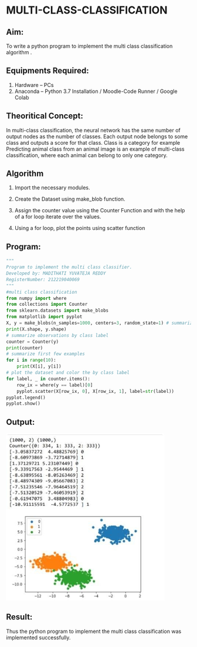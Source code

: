 # MULTI-CLASS-CLASSIFICATION

## Aim:
To write a python program to implement the multi class classification algorithm .

## Equipments Required:
1. Hardware – PCs
2. Anaconda – Python 3.7 Installation / Moodle-Code Runner / Google Colab

## Theoritical Concept:
 In multi-class classification, the neural network has the same number of output nodes as the number of classes. Each output node belongs to some class and outputs a score for that class. Class is a category for example Predicting animal class from an animal image is an example of multi-class classification, where each animal can belong to only one category.




## Algorithm
1.	Import the necessary modules.

2.	Create the Dataset using make_blob function.
3.	Assign the counter value using the Counter Function and with the help of a for loop iterate over the values.
4.	Using a for loop, plot the points using scatter function


## Program:
```python
"""
Program to implement the multi class classifier.
Developed by: MADITHATI YUVATEJA REDDY
RegisterNumber: 212219040069
"""
#multi class classification 
from numpy import where
from collections import Counter
from sklearn.datasets import make_blobs 
from matplotlib import pyplot
X, y = make_blobs(n_samples=1000, centers=3, random_state=1) # summarize dataset shape
print(X.shape, y.shape)
# summarize observations by class label 
counter = Counter(y)
print(counter)
# summarize first few examples 
for i in range(10):
    print(X[i], y[i])
# plot the dataset and color the by class label 
for label, _ in counter.items():
    row_ix = where(y == label)[0]
    pyplot.scatter(X[row_ix, 0], X[row_ix, 1], label=str(label)) 
pyplot.legend()
pyplot.show()

```

## Output:
![multi class classification plot](output.jpg)


## Result:
Thus the python program to implement the multi class classification was implemented successfully.